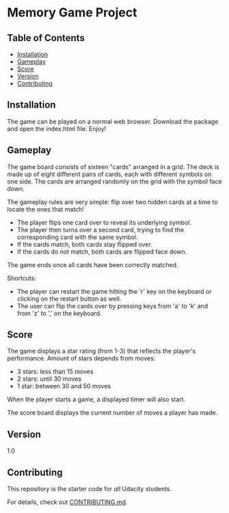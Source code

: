 # Memory Game Project

## Table of Contents

* [Installation](#installation)
* [Gameplay](#gameplay)
* [Score](#score)
* [Version](#version)
* [Contributing](#contributing)

## Installation

The game can be played on a normal web browser. Download the package and open the index.html file. Enjoy!

## Gameplay

The game board consists of sixteen "cards" arranged in a grid. The deck is made up of eight different pairs of cards, each with different symbols on one side. The cards are arranged randomly on the grid with the symbol face down.

The gameplay rules are very simple: flip over two hidden cards at a time to locate the ones that match!

* The player flips one card over to reveal its underlying symbol.
* The player then turns over a second card, trying to find the corresponding card with the same symbol.
* If the cards match, both cards stay flipped over.
* If the cards do not match, both cards are flipped face down.

The game ends once all cards have been correctly matched. <br/>

Shortcuts:

* The player can restart the game hitting the 'r' key on the keyboard or clicking on the restart button as well.
* The user can flip the cards over by pressing keys from 'a' to 'k' and from 'z' to ',' on the keyboard.

## Score

The game displays a star rating (from 1-3) that reflects the player's performance. Amount of stars depends from moves:

* 3 stars: less than 15 moves
* 2 stars: until 30 moves
* 1 star: between 30 and 50 moves

When the player starts a game, a displayed timer will also start.

The score board displays the current number of moves a player has made.

## Version
1.0

## Contributing

This repository is the starter code for _all_ Udacity students.

For details, check out [CONTRIBUTING.md](CONTRIBUTING.md).
